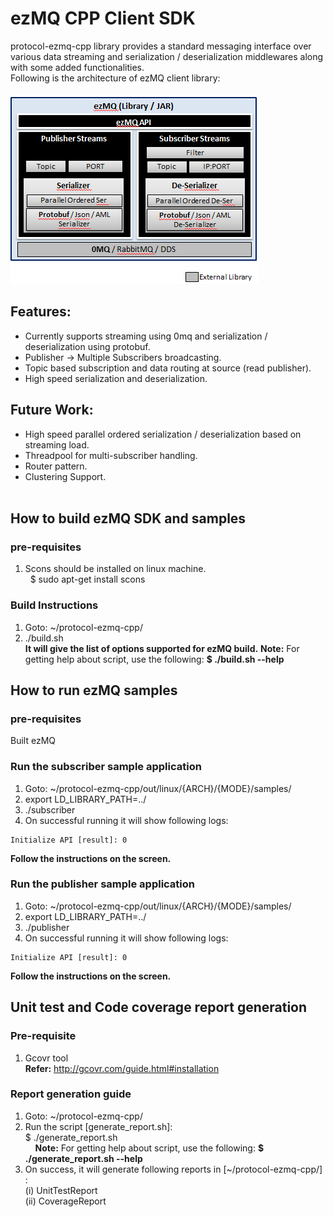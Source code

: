 # ezMQ CPP Client SDK

protocol-ezmq-cpp library provides a standard messaging interface over various data streaming 
and serialization / deserialization middlewares along with some added functionalities.</br>
Following is the architecture of ezMQ client library: </br> </br>
![ezMQ Architecture](doc/images/ezMQ_architecture_0.1.png?raw=true "ezMQ Arch")

## Features:
* Currently supports streaming using 0mq and serialization / deserialization using protobuf.
* Publisher -> Multiple Subscribers broadcasting.
* Topic based subscription and data routing at source (read publisher).
* High speed serialization and deserialization.

## Future Work:
* High speed parallel ordered serialization / deserialization based on streaming load.
* Threadpool for multi-subscriber handling.
* Router pattern.
* Clustering Support.
</br></br>

## How to build ezMQ SDK and samples
### pre-requisites
1. Scons should be installed on linux machine. </br>
   $ sudo apt-get install scons

### Build Instructions
1. Goto: ~/protocol-ezmq-cpp/
2.  ./build.sh </br>
    **It will give the list of options supported for ezMQ build.**
**Note:** For getting help about script, use the following: **$ ./build.sh --help**

## How to run ezMQ samples

### pre-requisites
Built ezMQ
### Run the subscriber sample application

1. Goto: ~/protocol-ezmq-cpp/out/linux/{ARCH}/{MODE}/samples/
2. export LD_LIBRARY_PATH=../
3. ./subscriber
4.  On successful running it will show following logs:

```
Initialize API [result]: 0
```
**Follow the instructions on the screen.**

###  Run the publisher sample application

1. Goto: ~/protocol-ezmq-cpp/out/linux/{ARCH}/{MODE}/samples/
2. export LD_LIBRARY_PATH=../
3. ./publisher
4. On successful running it will show following logs:

```
Initialize API [result]: 0
```
**Follow the instructions on the screen.**

##  Unit test and Code coverage report generation

### Pre-requisite
1. Gcovr tool </br>
   **Refer:** http://gcovr.com/guide.html#installation

### Report generation guide
1. Goto: ~/protocol-ezmq-cpp/</br>
2. Run the script [generate_report.sh]:</br>
   $ ./generate_report.sh </br>
     **Note:** For getting help about script, use the following: **$ ./generate_report.sh --help**
3. On success, it will generate following reports in [~/protocol-ezmq-cpp/] : </br>
   (i)  UnitTestReport </br>
   (ii) CoverageReport </br>
